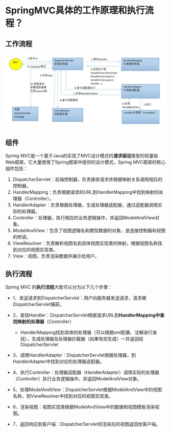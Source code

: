 # SpringMVC具体的工作原理和执行流程？

## 工作流程

![](./assets/SpringMVC工作流程.png)

## **组件**

Spring MVC是一个基于Java的实现了MVC设计模式的**请求驱动**类型的轻量级Web框架，它大量使用了Spring框架中提供的设计模式。Spring MVC框架的核心组件包括：

1.  DispatcherServlet：前端控制器，负责接收请求并根据映射关系调用相应的控制器。
2.  HandlerMapping：负责根据请求的URL到HandlerMapping中找到映射的处理器（Controller）。
3.  HandlerAdapter：负责根据处理器，生成处理器适配器，通过适配器调用实际的处理器。
4.  Controller：处理器，执行相应的业务逻辑操作，并返回ModelAndView对象。
5.  ModelAndView：包含了视图逻辑名和模型数据的对象，是连接控制器和视图的桥梁。
6.  ViewResolver：负责解析视图名到具体视图实现类的映射，根据视图名称找到对应的视图实现类。
7.  View：视图，负责渲染数据并展示给用户。

##  **执行流程**

Spring MVC 的**执行流程**大致可以分为以下几个步骤：

-   1、发送请求到DispatcherServlet：用户向服务器发送请求，请求被DispatcherServlet捕获。

-   2、查找Handler：DispatcherServlet根据请求URL到**HandlerMapping中查找映射的处理器**（Controller）
    -   HandlerMapping找到具体的处理器（可以根据xml配置、注解进行查找），生成处理器及处理器拦截器（如果有则生成）一并返回给DispatcherServlet

-   3、调用HandlerAdapter：DispatcherServlet根据处理器，到HandlerAdapter中找到对应的处理器适配器。

-   4、执行Controller：处理器适配器（HandlerAdapter）调用实际的处理器（Controller）执行业务逻辑操作，并返回ModelAndView对象。

-   5、处理ModelAndView：DispatcherServlet根据ModelAndView中的视图名称，到ViewResolver中找到对应的视图实现类。

-   6、渲染视图：视图实现类根据ModelAndView中的数据和视图模板渲染视图。

-   7、返回响应到客户端：DispatcherServlet将渲染后的视图返回给客户端。
